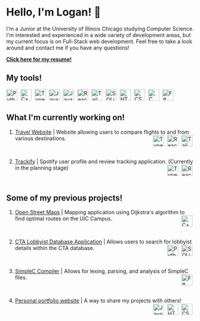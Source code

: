 # Hello, I'm Logan! 👋

<!-- intro -->
I'm a Junior at the University of Illinois Chicago studying Computer Science. I'm interested and experienced in a wide variety of development areas, but my current focus is on Full-Stack web development. Feel free to take a look around and contact me if you have any questions!

**[Click here for my resume!](Logan_Lucas_resume.pdf)**

<!-- skills -->

## My tools!

<img align="left" alt="Python" width="30px" style="padding-right:5px;" src="https://cdn.jsdelivr.net/gh/devicons/devicon@latest/icons/python/python-original.svg"/>
<img align="left" alt="C++" width="30px" style="padding-right:5px;" src="https://cdn.jsdelivr.net/gh/devicons/devicon@latest/icons/cplusplus/cplusplus-original.svg"/>
<img align="left" alt="TypeScript" width="30px" style="padding-right:5px;" src="https://cdn.jsdelivr.net/gh/devicons/devicon@latest/icons/typescript/typescript-original.svg"/>
<img align="left" alt="JavaScript" width="30px" style="padding-right:5px;" src="https://cdn.jsdelivr.net/gh/devicons/devicon@latest/icons/javascript/javascript-original.svg"/>
<img align="left" alt="Java" width="30px" style="padding-right:5px;" src="https://cdn.jsdelivr.net/gh/devicons/devicon@latest/icons/java/java-original.svg"/>
<img align="left" alt="React" width="30px" style="padding-right:5px;" src="https://cdn.jsdelivr.net/gh/devicons/devicon@latest/icons/react/react-original.svg"/>
<img align="left" alt="Tailwind" width="30px" style="padding-right:5px;" src="https://cdn.jsdelivr.net/gh/devicons/devicon@latest/icons/tailwindcss/tailwindcss-original.svg"/>
<img align="left" alt="SQLite" width="30px" style="padding-right:5px;" src="https://cdn.jsdelivr.net/gh/devicons/devicon@latest/icons/sqlite/sqlite-original.svg"/>
<img align="left" alt="HTML" width="30px" style="padding-right:5px;" src="https://cdn.jsdelivr.net/gh/devicons/devicon@latest/icons/html5/html5-original.svg"/>
<img align="left" alt="CSS" width="30px" style="padding-right:5px;" src="https://cdn.jsdelivr.net/gh/devicons/devicon@latest/icons/css3/css3-original.svg"/>
<img align="left" alt="C" width="30px" style="padding-right:5px;" src="https://cdn.jsdelivr.net/gh/devicons/devicon@latest/icons/c/c-original.svg"/>
<img align="left" alt="F#" width="30px" style="padding-right:5px;" src="https://cdn.jsdelivr.net/gh/devicons/devicon@latest/icons/fsharp/fsharp-original.svg"/>

<br/>
<br/>

<!-- current projects -->

<!-- all icons below have been sourced from "https://devicon.dev/" -->

## What I'm currently working on!

1. [Travel Website](https://github.com/loganlucas13/travel-website) | Website allowing users to compare flights to and from various destinations. <img align="right" alt="Tailwind" width="30px" style="padding-right:5px;" src="https://cdn.jsdelivr.net/gh/devicons/devicon@latest/icons/tailwindcss/tailwindcss-original.svg"/> <img align="right" alt="React" width="30px" style="padding-right:5px;" src="https://cdn.jsdelivr.net/gh/devicons/devicon@latest/icons/react/react-original.svg"/> <img align="right" alt="TypeScript" width="30px" style="padding-right:5px;" src="https://cdn.jsdelivr.net/gh/devicons/devicon@latest/icons/typescript/typescript-original.svg"/>

<br/>

2. [Trackify](https://github.com/loganlucas13/trackify) | Spotify user profile and review tracking application. (Currently in the planning stage) <img align="right" alt="React" width="30px" style="padding-right:5px;" src="https://cdn.jsdelivr.net/gh/devicons/devicon@latest/icons/react/react-original.svg"/> <img align="right" alt="TypeScript" width="30px" style="padding-right:5px;" src="https://cdn.jsdelivr.net/gh/devicons/devicon@latest/icons/typescript/typescript-original.svg"/> 

<br/>


<!-- previous projects -->

## Some of my previous projects!

1. [Open Street Maps](https://github.com/loganlucas13/open-street-maps) | Mapping application using Dijkstra's algorithm to find optimal routes on the UIC Campus. <img align="right" alt="C++" width="30px" style="padding-right:5px;" src="https://cdn.jsdelivr.net/gh/devicons/devicon@latest/icons/cplusplus/cplusplus-original.svg"/>

<br/>

2. [CTA Lobbyist Database Application](https://github.com/loganlucas13/CTA-lobbyist-app) | Allows users to search for lobbyist details within the CTA database. <img align="right" alt="SQLite" width="30px" style="padding-right:5px;" src="https://cdn.jsdelivr.net/gh/devicons/devicon@latest/icons/sqlite/sqlite-original.svg"/> <img align="right" alt="Python" width="30px" style="padding-right:5px;" src="https://cdn.jsdelivr.net/gh/devicons/devicon@latest/icons/python/python-original.svg"/>

<br/>

3. [SimpleC Compiler](https://github.com/loganlucas13/basic-simpleC-compiler) | Allows for lexing, parsing, and analysis of SimpleC files. <img align="right" alt="F#" width="30px" style="padding-right:5px;" src="https://cdn.jsdelivr.net/gh/devicons/devicon@latest/icons/fsharp/fsharp-original.svg"/>

<br/>

4. [Personal portfolio website](https://github.com/loganlucas13/portfolio-website) | A way to share my projects with others! <img align="right" alt="CSS" width="30px" style="padding-right:5px;" src="https://cdn.jsdelivr.net/gh/devicons/devicon@latest/icons/css3/css3-original.svg"/> <img align="right" alt="HTML" width="30px" style="padding-right:5px;" src="https://cdn.jsdelivr.net/gh/devicons/devicon@latest/icons/html5/html5-original.svg"/> <img align="right" alt="JavaScript" width="30px" style="padding-right:5px;" src="https://cdn.jsdelivr.net/gh/devicons/devicon@latest/icons/javascript/javascript-original.svg"/>
